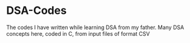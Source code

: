 # DSA-Codes
The codes I have written while learning DSA from my father.
Many DSA concepts here, coded in C, from input files of format CSV

